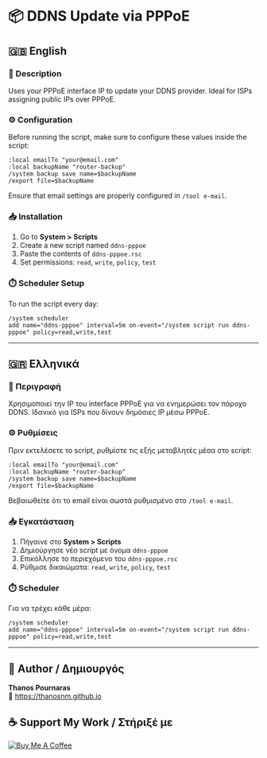 # 📦 DDNS Update via PPPoE

## 🇬🇧 English

### 📝 Description

Uses your PPPoE interface IP to update your DDNS provider. Ideal for ISPs assigning public IPs over PPPoE.

### ⚙️ Configuration

Before running the script, make sure to configure these values inside the script:

```rsc
:local emailTo "your@email.com"
:local backupName "router-backup"
/system backup save name=$backupName
/export file=$backupName
```

Ensure that email settings are properly configured in `/tool e-mail`.

### 📥 Installation

1. Go to **System > Scripts**
2. Create a new script named `ddns-pppoe`
3. Paste the contents of `ddns-pppoe.rsc`
4. Set permissions: `read`, `write`, `policy`, `test`

### ⏱️ Scheduler Setup

To run the script every day:

```rsc
/system scheduler
add name="ddns-pppoe" interval=5m on-event="/system script run ddns-pppoe" policy=read,write,test
```

---

## 🇬🇷 Ελληνικά

### 📝 Περιγραφή

Χρησιμοποιεί την IP του interface PPPoE για να ενημερώσει τον πάροχο DDNS. Ιδανικό για ISPs που δίνουν δημόσιες IP μέσω PPPoE.

### ⚙️ Ρυθμίσεις

Πριν εκτελέσετε το script, ρυθμίστε τις εξής μεταβλητές μέσα στο script:

```rsc
:local emailTo "your@email.com"
:local backupName "router-backup"
/system backup save name=$backupName
/export file=$backupName
```

Βεβαιωθείτε ότι το email είναι σωστά ρυθμισμένο στο `/tool e-mail`.

### 📥 Εγκατάσταση

1. Πήγαινε στο **System > Scripts**
2. Δημιούργησε νέο script με όνομα `ddns-pppoe`
3. Επικόλλησε το περιεχόμενο του `ddns-pppoe.rsc`
4. Ρύθμισε δικαιώματα: `read`, `write`, `policy`, `test`

### ⏱️ Scheduler

Για να τρέχει κάθε μέρα:

```rsc
/system scheduler
add name="ddns-pppoe" interval=5m on-event="/system script run ddns-pppoe" policy=read,write,test
```

---

## 👤 Author / Δημιουργός

**Thanos Pournaras**  
🔗 https://thanosnm.github.io

## ☕ Support My Work / Στήριξέ με

[![Buy Me A Coffee](https://img.buymeacoffee.com/button-api/?text=Buy%20me%20a%20coffee&emoji=☕&slug=pournarasaa&button_colour=FFDD00&font_colour=000000&font_family=Arial&outline_colour=000000&coffee_colour=ffffff)](https://buymeacoffee.com/pournarasaa)